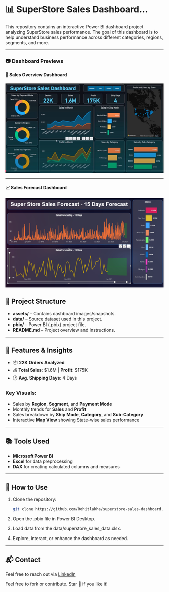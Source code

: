 # 📊 SuperStore Sales Dashboard...


This repository contains an interactive Power BI dashboard project analyzing SuperStore sales performance. The goal of this dashboard is to help understand business performance across different categories, regions, segments, and more.

---

### 📷 Dashboard Previews

#### 💼 Sales Overview Dashboard
![Sales Overview Dashboard](/assets/Super%20Store%20Sales%20Dashboard.png)

---

#### 📈 Sales Forecast Dashboard
![Sales Forecast Dashboard](/assets/Super%20Store%20Sales%20Forecast.png)


## 📁 Project Structure

- **assets/** – Contains dashboard images/snapshots.
- **data/** – Source dataset used in this project.
- **pbix/** – Power BI (.pbix) project file.
- **README.md** – Project overview and instructions.

---

## 🚀 Features & Insights

- 📦 **22K Orders Analyzed**
- 💰 **Total Sales**: $1.6M | **Profit**: $175K
- 🕐 **Avg. Shipping Days**: 4 Days

### Key Visuals:
- Sales by **Region**, **Segment**, and **Payment Mode**
- Monthly trends for **Sales** and **Profit**
- Sales breakdown by **Ship Mode**, **Category**, and **Sub-Category**
- Interactive **Map View** showing State-wise sales performance

---

## 📚 Tools Used

- **Microsoft Power BI**
- **Excel** for data preprocessing
- **DAX** for creating calculated columns and measures

---

## 🎯 How to Use

1. Clone the repository:
   ```bash
   git clone https://github.com/Rohitlakha/superstore-sales-dashboard.git

2. Open the .pbix file in Power BI Desktop.

3. Load data from the data/superstore_sales_data.xlsx.

4. Explore, interact, or enhance the dashboard as needed.

---

## 📬 Contact

Feel free to reach out via [LinkedIn](https://www.linkedin.com/in/rohit-lakha/) 

Feel free to fork or contribute. Star 🌟 if you like it!
